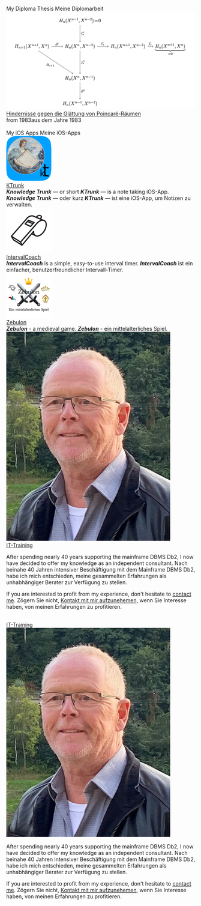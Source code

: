 <div class="hGrid">
  <div class="grid-1">
    &nbsp;
  </div>
  <div class="grid-2">
    <div class="gridHeader">
      <span class="en">My Diploma Thesis</span>
      <span class="de">Meine Diplomarbeit</span>
    </div>
  </div>
<div class="gridBreak"></div>
  <div class="grid-1">
    <a href="Diplomarbeit/Diplomarbeit.pdf"><img src="Diplomarbeit/KommutativesDiagramm.png" class="logo"></a>
  </div>
  <div class="grid-2">
    <div class="gridTitle"><a href="Diplomarbeit/Diplomarbeit.pdf">Hindernisse gegen die Glättung von Poincaré-Räumen</a></div>
    <div class="gridDescription"><span class="en">from 1983</span><span class="de">aus dem Jahre 1983</span></div>
  </div>
<div class="gridBreak"></div>
  
<div class="gridBreak"></div>
  <div class="grid-1">
    &nbsp;
  </div>
  <div class="grid-2">
    <div class="gridHeader">
      <span class="en">My iOS Apps</span>
      <span class="de">Meine iOS-Apps</span>
    </div>
  </div>
<div class="gridBreak"></div>
  <div class="grid-1">
    <a href="KTrunk/index.html"><img src="KTrunk/logo120.png"></a>
  </div>
  <div class="grid-2">
    <div class="gridTitle"><a href="KTrunk/index.html">KTrunk</a></div>
    <div class="gridDescription">
      <span class="en"><b><i>Knowledge Trunk</i></b> — or short <b><i>KTrunk</i></b> — is a note taking iOS-App.</span>
      <span class="de"><b><i>Knowledge Trunk</i></b> — oder kurz <b><i>KTrunk</i></b> — ist eine iOS-App, um Notizen zu verwalten.</span>
    </div>
  </div>
<div class="gridBreak"></div>
  <div class="grid-1">
    <a href="IntervalCoach/index.html"><img src="IntervalCoach/logo120.png" class="bordered"></a>
  </div>
  <div class="grid-2">
    <div class="gridTitle"><a href="IntervalCoach/index.html">IntervalCoach</a></div>
    <div class="gridDescription">
      <span class="en"><b><i>IntervalCoach</i></b> is a simple, easy-to-use interval timer.</span>
      <span class="de"><b><i>IntervalCoach</i></b> ist ein einfacher, benutzerfreundlicher Intervall-Timer.</span>
    </div>
  </div>
<div class="gridBreak"></div>
  <div class="grid-1">
    <a href="Zebulon/index.html"><img src="Zebulon/zebulon-60@2x.png" class="bordered"></a>
  </div>
  <div class="grid-2">
    <div class="gridTitle"><a href="Zebulon/index.html">Zebulon</a></div>
    <div class="gridDescription">
        <span class="en"><b><i>Zebulon</i></b> - a medieval game.</span>
        <span class="de"><b><i>Zebulon</i></b> - ein mittelalterliches Spiel.</span>
    </div>
  </div>
<div class="gridBreak"></div>

<div class="gridBreak"></div>
  <div class="grid-1">
    <a href="itTraining/Profile.html"><img src="itTraining/SchuetzdellerClemens.jpg" class="bordered"></a>
  </div>
  <div class="grid-2">
    <div class="gridHeader">
      <a href="itTraining/Profile.html">IT-Training</a>
    </div>
    <div class="gridDescription">
   <p>
      <span class="en">After spending nearly 40 years supporting the mainframe DBMS Db2, I now have decided to offer my knowledge as an independent consultant.</span>
      <span class="de">Nach beinahe 40 Jahren intensiver Beschäftigung mit dem Mainframe DBMS Db2, habe ich mich entschieden, meine gesammelten Erfahrungen als unhabhängiger Berater zur Verfügung zu stellen.</span>
    </p>
    <p>
      <span class="en">If you are interested to profit from my experience, don't hesitate to <a href="mailto:cl.schuetzdeller@icloud.com">contact me</a>.</span>
      <span class="de">Zögern Sie nicht, <a href="mailto:cl.schuetzdeller@icloud.com">Kontakt mit mir aufzunehemen</a>, wenn Sie Interesse haben, von meinen Erfahrungen zu profitieren.</span>
    </p>
    </div>



<div class="gridBreak"></div>
  <div class="grid-1">
    &nbsp;
  </div>
  <div class="grid-2">
    <div class="gridHeader">
      <a href="itTraining/Profile.html">IT-Training</a>
    </div>
  </div>
<div class="gridBreak"></div>
  <div class="grid-1">
    <a href="itTraining/Profile.html"><img src="itTraining/SchuetzdellerClemens.jpg" class="bordered"></a>
  </div>
  <div class="grid-2">
    <div class="gridDescription">
   <p>
      <span class="en">After spending nearly 40 years supporting the mainframe DBMS Db2, I now have decided to offer my knowledge as an independent consultant.</span>
      <span class="de">Nach beinahe 40 Jahren intensiver Beschäftigung mit dem Mainframe DBMS Db2, habe ich mich entschieden, meine gesammelten Erfahrungen als unhabhängiger Berater zur Verfügung zu stellen.</span>
    </p>
    <p>
      <span class="en">If you are interested to profit from my experience, don't hesitate to <a href="mailto:cl.schuetzdeller@icloud.com">contact me</a>.</span>
      <span class="de">Zögern Sie nicht, <a href="mailto:cl.schuetzdeller@icloud.com">Kontakt mit mir aufzunehemen</a>, wenn Sie Interesse haben, von meinen Erfahrungen zu profitieren.</span>
    </p>
    </div>
  </div>



</div>


